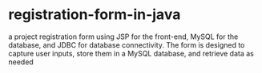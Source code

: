 # registration-form-in-java
 a project registration form using JSP for the front-end, MySQL for the database, and JDBC for database  connectivity. The form is designed to capture user inputs, store them in a MySQL database, and retrieve data as needed
